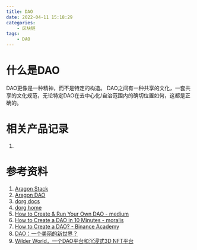 ```yaml
---
title: DAO
date: 2022-04-11 15:18:29
categories: 
    - 区块链
tags: 
    - DAO
---
```


# 什么是DAO
DAO更像是一种精神，而不是特定的构造。
DAO之间有一种共享的文化，一套共享的文化规范，无论特定DAO在去中心化/自治范围内的确切位置如何，这都是正确的。

# 相关产品记录
1. 

# 参考资料
1. [Aragon Stack](https://hack.aragon.org/docs/stack)
2. [Aragon DAO](https://aragon.org/dao)
3. [dorg docs](https://docs.dorg.tech/)
4. [dorg home](https://www.dorg.tech)
5. [How to Create & Run Your Own DAO - medium](https://medium.com/bitfwd/how-to-create-run-your-own-dao-5e3eadd96962)
6. [How to Create a DAO in 10 Minutes - moralis](https://moralis.io/how-to-create-a-dao-in-10-minutes/)
7. [How to Create a DAO? - Binance Academy](https://academy.binance.com/en/articles/how-to-create-a-dao)
8. [DAO：一个美丽的新世界？](https://www.bimama.com/news/12960.html)
9. [Wilder World，一个DAO平台和沉浸式3D NFT平台](https://www.wilderworld.com/)

